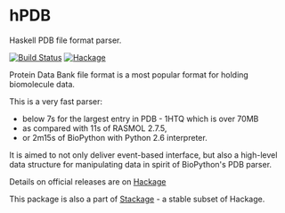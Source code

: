 hPDB
====
Haskell PDB file format parser.

[![Build Status](https://api.travis-ci.org/BioHaskell/hPDB.svg?branch=master)](https://travis-ci.org/BioHaskell/hPDB)
[![Hackage](https://budueba.com/hackage/hPDB)](https://hackage.haskell.org/package/hPDB)


Protein Data Bank file format is a most popular format for holding biomolecule data.

This is a very fast parser:

 - below 7s for the largest entry in PDB - 1HTQ which is over 70MB
 - as compared with 11s of RASMOL 2.7.5,
 - or 2m15s of BioPython with Python 2.6 interpreter.

It is aimed to not only deliver event-based interface, but also a high-level data structure for manipulating data in spirit of BioPython's PDB parser. 

Details on official releases are on [Hackage](https://hackage.haskell.org/package/hPDB)

This package is also a part of [Stackage](http://daniel-diaz.github.io/stackagelist/) - a stable subset of Hackage.
